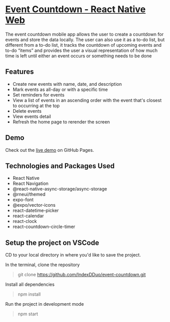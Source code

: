 # [Event Countdown - React Native Web](http://IndexDDuo.github.io/event-countdown)

The event countdown mobile app allows the user to create a countdown for events and store the data locally. The user can also use it as a to-do list, but different from a to-do list, it tracks the countdown of upcoming events and to-do “items” and provides the user a visual representation of how much time is left until either an event occurs or something needs to be done

## Features

- Create new events with name, date, and description
- Mark events as all-day or with a specific time
- Set reminders for events
- View a list of events in an ascending order with the event that's closest to occurring at the top
- Delete events
- View events detail
- Refresh the home page to rerender the screen

## Demo

Check out the [live demo](http://IndexDDuo.github.io/event-countdown) on GitHub Pages.

## Technologies and Packages Used

- React Native
- React Navigation
- @react-native-async-storage/async-storage
- @rneui/themed
- expo-font
- @expo/vector-icons
- react-datetime-picker
- react-calendar
- react-clock
- react-countdown-circle-timer

## Setup the project on VSCode

CD to your local directory in where you'd like to save the project.

In the terminal, clone the repository

> git clone https://github.com/IndexDDuo/event-countdown.git

Install all dependencies

> npm install

Run the project in development mode

> npm start
